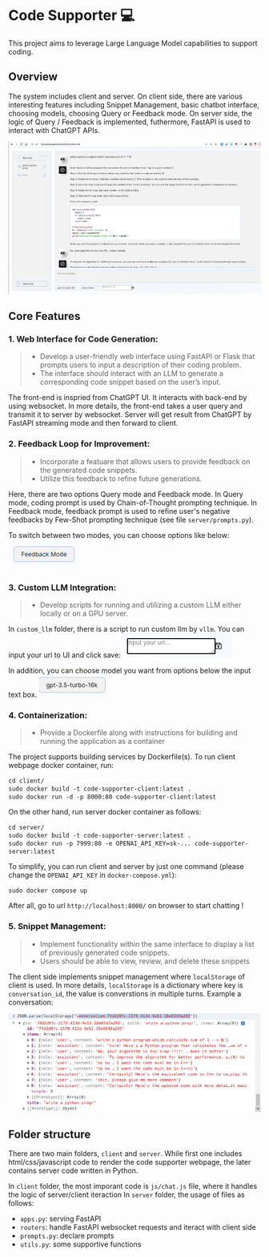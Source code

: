 # Code Supporter :computer:

This project aims to leverage Large Language Model capabilities to support coding.

## Overview
The system includes client and server. On client side, there are various interesting features including Snippet Management, basic chatbot interface, choosing models, choosing Query or Feedback mode. On server side, the logic of Query / Feedback is implemented, futhermore, FastAPI is used to interact with ChatGPT APIs.

![alt text](image/image.png)


## Core Features
### 1. Web Interface for Code Generation:
> - Develop a user-friendly web interface using FastAPI or Flask that prompts users to input a description of their coding problem.
> - The interface should interact with an LLM to generate a corresponding code snippet based on the user’s input.

The front-end is inspried from ChatGPT UI. It interacts with back-end by using websocket. In more details, the front-end takes a user query and transmit it to server by websocket. Server will get result from ChatGPT by FastAPI streaming mode and then forward to client.

### 2. Feedback Loop for Improvement:
> - Incorporate a featuare that allows users to provide feedback on the generated code snippets.
> - Utilize this feedback to refine future generations.

Here, there are two options Query mode and Feedback mode. In Query mode, coding prompt is used by Chain-of-Thought prompting technique. In Feedback mode, feedback prompt is used to refine user's negative feedbacks by Few-Shot prompting technique (see file `server/prompts.py`).

To switch between two modes, you can choose options like below:
![alt text](image/choose_mode.png)


### 3. Custom LLM Integration:
> - Develop scripts for running and utilizing a custom LLM either locally or on a GPU server.

In `custom_llm` folder, there is a script to run custom llm by `vllm`. You can input your url to UI and click save:
![alt text](image/custom_url.png)

In addition, you can choose model you want from options below the input text box.
![alt text](image/choose_model.png)

### 4. Containerization:
> - Provide a Dockerfile along with instructions for building and running the application as a container

The project supports building services by Dockerfile(s).
To run client webpage docker container, run:
```
cd client/
sudo docker build -t code-supporter-client:latest .
sudo docker run -d -p 8000:80 code-supporter-client:latest
```

On the other hand, run server docker container as follows:
```
cd server/
sudo docker build -t code-supporter-server:latest .
sudo docker run -p 7999:80 -e OPENAI_API_KEY=sk-... code-supporter-server:latest
```

To simplify, you can run client and server by just one command (please change the `OPENAI_API_KEY` in `docker-compose.yml`):
```
sudo docker compose up
```

After all, go to url `http://localhost:8000/` on browser to start chatting !

### 5. Snippet Management:
> - Implement functionality within the same interface to display a list of previously generated code snippets.
> - Users should be able to view, review, and delete these snippets

The client side implements snippet management where `localStorage` of client is used.
In more details, `localStorage` is a dictionary where key is `conversation_id`, the value is converstions in multiple turns.
Example a conversation:

![alt text](image/conversation.png)



## Folder structure
There are two main folders, `client` and `server`. While first one includes html/css/javascript code to render the code supporter webpage, the later contains server code written in Python.

In `client` folder, the most imporant code is `js/chat.js` file, where it handles the logic of server/client iteraction
In `server` folder, the usage of files as follows:
- `apps.py`: serving FastAPI
- `routers`: handle FastAPI websocket requests and iteract with client side
- `prompts.py`: declare prompts
- `utils.py`: some supportive functions
